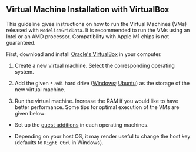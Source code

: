 ## Virtual Machine Installation with VirtualBox

This guideline gives instructions on how to run the Virtual Machines (VMs) released with `ModelicaGridData`. It is recommended to run the VMs using an Intel or an AMD processor. Compatibility with Apple M1 chips is not guaranteed.

First, download and install [Oracle's VirtualBox](https://www.virtualbox.org/) in your computer.

1. Create a new virtual machine. Select the corresponding operating system.

2. Add the given `*.vdi` hard drive ([Windows](); [Ubuntu]()) as the storage of the new virtual machine.

3. Run the virtual machine. Increase the RAM if you would like to have better performance. Some tips for optimal execution of the VMs are given below:

  - Set up the [guest additions](https://docs.oracle.com/cd/E36500_01/E36502/html/qs-guest-additions.html) in each operating machines.

  - Depending on your host OS, it may render useful to change the host key (defaults to `Right Ctrl` in Windows).
